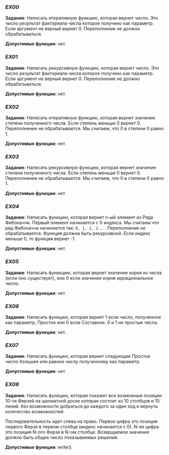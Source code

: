 ### *EX00*

**Задание**: Написать итеративную функцию, которая вернет число. Это число результат факториала числа которое получено как параметр. Если аргумент не верный вернет 0. Переполнение не должно обрабатываться.

**Допустимые функции**: нет.

### *EX01*

**Задание**: Написать рекурсивную функцию, которая вернет число. Это число результат факториала числа которое получено как параметр. Если аргумент не верный вернет 0. Переполнение не должно обрабатываться.

**Допустимые функции**: нет.

### *EX02*

**Задание**: Написать итеративную функцию, которая вернет значение степени полученного числа. Если степень меньше 0 вернет 0. Переполнение не обрабатывается. Мы считаем, что 0 в степени 0 равно 1.

**Допустимые функции**: нет.

### *EX03*

**Задание**: Написать рекурсивную функцию, которая вернет значение степени полученного числа. Если степень меньше 0 вернет 0. Переполнение не обрабатывается. Мы считаем, что 0 в степени 0 равно 1.

**Допустимые функции**: нет.

### *EX04*

**Задание**: Написать функцию, которая вернет n-ый элемент из Ряда Фибоначчи. Первый элемент начинается с 0 индекса. Мы считаем что ряд Фибоначчи начинается так: `0, 1, 1, 2...`. Переполнение не обрабатывается. Функция должна быть рекурсивной. Если индекс меньше 0, то функция вернет -1.

**Допустимые функции**: нет.

### *EX05*

**Задание**: Написать функкцию, которая вернет значение корня из числа (если оно существует), или 0 если значение корня иррациональное число.

**Допустимые функции**: нет.

### *EX06*

**Задание**: Написать функцию, которая вернет 1 если число, полученное как параметр, Простое или 0 если Составное. 0 и 1 не простые числа.

**Допустимые функции**: нет.

### *EX07*

**Задание**: Написать функцию, которая вернет следующие Простое число большее или равное числу полученному как параметр.

**Допустимые функции**: нет.

### *EX08*

**Задание**: Написать функцию, которая покажет все возможные позиции 10-ти Ферзей на шахматной доске которая состоит из 10 столбцов и 10 линий. без возможности добраться до каждого за один ход и вернуть количество возможностей.

Последовательность идет слева на право. Первое цифра это позиция первого Ферзя в первом столбце (индекс начинается с 0). N-ая цифра это позиция N-ого Ферзя в N-ом столбце. Возврщаемое значение должно быть общее число показываемых решений.

**Допустимые функции**: write().
